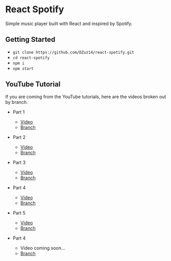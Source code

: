# React Spotify
Simple music player built with React and inspired by Spotify.

## Getting Started
- `git clone https://github.com/DZuz14/react-spotify.git`
- `cd react-spotify`
- `npm i`
- `npm start`

## YouTube Tutorial
If you are coming from the YouTube tutorials, here are the videos broken out by branch.

- Part 1
  - [Video](https://www.youtube.com/watch?v=iKEZVacn5cI)
  - [Branch](https://github.com/DZuz14/react-spotify/tree/part-1)
  
- Part 2
  - [Video](https://www.youtube.com/watch?v=p7ulYBs6CTM)
  - [Branch](https://github.com/DZuz14/react-spotify/tree/part-2)
  
 - Part 3
    - [Video](https://www.youtube.com/watch?v=u_d6NmpEBh0)
    - [Branch](https://github.com/DZuz14/react-spotify/tree/part-3)

- Part 4
    - [Video](https://www.youtube.com/watch?v=8Glq4vjSwEk)
    - [Branch](https://github.com/DZuz14/react-spotify/tree/part-4)
    
- Part 5
    - [Video](https://youtu.be/LXiXU2Nvnj0)
    - [Branch](https://github.com/DZuz14/react-spotify/tree/part-5)

- Part 4
    - Video coming soon...
    - [Branch](https://github.com/DZuz14/react-spotify/tree/part-6)
